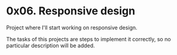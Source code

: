 # 0x06. Responsive design

Project where I'll start working on responsive design.

The tasks of this projects are steps to implement it correctly, so no particular description will be added.
